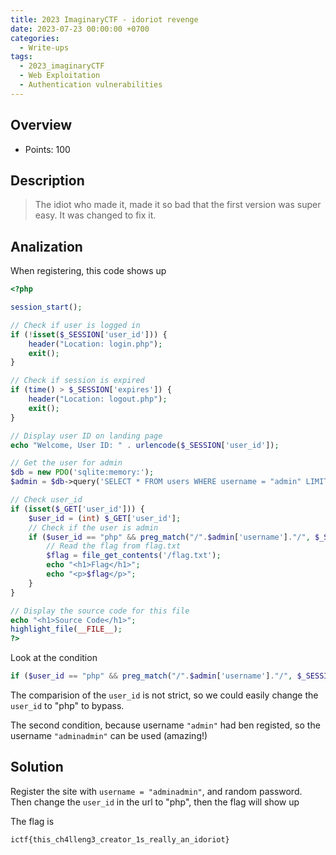 ```yaml
---
title: 2023 ImaginaryCTF - idoriot revenge
date: 2023-07-23 00:00:00 +0700
categories:
  - Write-ups
tags:
  - 2023_imaginaryCTF
  - Web Exploitation
  - Authentication vulnerabilities
---
```


## Overview

* Points: 100

## Description

> The idiot who made it, made it so bad that the first version was super easy. It was changed to fix it.

## Analization

When registering, this code shows up

```php
<?php

session_start();

// Check if user is logged in
if (!isset($_SESSION['user_id'])) {
    header("Location: login.php");
    exit();
}

// Check if session is expired
if (time() > $_SESSION['expires']) {
    header("Location: logout.php");
    exit();
}

// Display user ID on landing page
echo "Welcome, User ID: " . urlencode($_SESSION['user_id']);

// Get the user for admin
$db = new PDO('sqlite:memory:');
$admin = $db->query('SELECT * FROM users WHERE username = "admin" LIMIT 1')->fetch();

// Check user_id
if (isset($_GET['user_id'])) {
    $user_id = (int) $_GET['user_id'];
    // Check if the user is admin
    if ($user_id == "php" && preg_match("/".$admin['username']."/", $_SESSION['username'])) {
        // Read the flag from flag.txt
        $flag = file_get_contents('/flag.txt');
        echo "<h1>Flag</h1>";
        echo "<p>$flag</p>";
    }
}

// Display the source code for this file
echo "<h1>Source Code</h1>";
highlight_file(__FILE__);
?>
```

Look at the condition

```php
if ($user_id == "php" && preg_match("/".$admin['username']."/", $_SESSION['username']))
```

The comparision of the ```user_id``` is not strict, so we could easily change the ```user_id``` to "php" to bypass.

The second condition, because username ```"admin"``` had ben registed, so the username ```"adminadmin"``` can be used (amazing!)

## Solution

Register the site with ```username = "adminadmin"```, and random password. Then change the ```user_id``` in the url to "php", then the flag will show up

The flag is

```
ictf{this_ch4lleng3_creator_1s_really_an_idoriot}
```